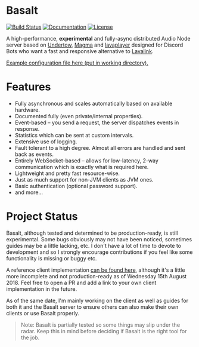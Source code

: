 # Basalt
[![Build Status](https://travis-ci.org/SamOphis/Basalt.svg?branch=master)](https://travis-ci.org/SamOphis/Basalt)
[![Documentation](https://img.shields.io/badge/docs-here-3C96FF.svg)](https://samophis.github.io/Basalt/-basalt/)
[![License](https://img.shields.io/badge/License-Apache%202.0-blue.svg)](https://opensource.org/licenses/Apache-2.0)

A high-performance, **experimental** and fully-async distributed Audio Node server based on [Undertow](https://github.com/undertow-io/undertow), [Magma](https://github.com/napstr/Magma) and [lavaplayer](https://github.com/sedmelluq/lavaplayer) designed for Discord Bots who want a fast and responsive alternative to [Lavalink](https://github.com/Frederikam/Lavalink).

[Example configuration file here (put in working directory).](https://gist.github.com/SamOphis/19091eb0a1c2dd335a3d09b447be1113)

# Features

* Fully asynchronous and scales automatically based on available hardware.
* Documented fully (even private/internal properties).
* Event-based – you send a request, the server dispatches events in response.
* Statistics which can be sent at custom intervals.
* Extensive use of logging.
* Fault tolerant to a high degree. Almost all errors are handled and sent back as events.
* Entirely WebSocket-based – allows for low-latency, 2-way communication which is exactly what is required here.
* Lightweight and pretty fast resource-wise.
* Just as much support for non-JVM clients as JVM ones.
* Basic authentication (optional password support).
* and more...

# Project Status

Basalt, although tested and determined to be production-ready, is still experimental. Some bugs obviously may not have been noticed, sometimes guides may be a little lacking, etc. I don't have a lot of time to devote to development and so I strongly encourage contributions if you feel like some functionality is missing or buggy etc.

A reference client implementation [can be found here](https://github.com/SamOphis/BasaltClient), although it's a little more incomplete and not production-ready as of Wednesday 15th August 2018. Feel free to open a PR and add a link to your own client implementation in the future.

As of the same date, I'm mainly working on the client as well as guides for both it and the Basalt server to ensure others can also make their own clients or use Basalt properly.

> Note: Basalt is partially tested so some things may slip under the radar. Keep this in mind before deciding if Basalt is the right tool for the job.
